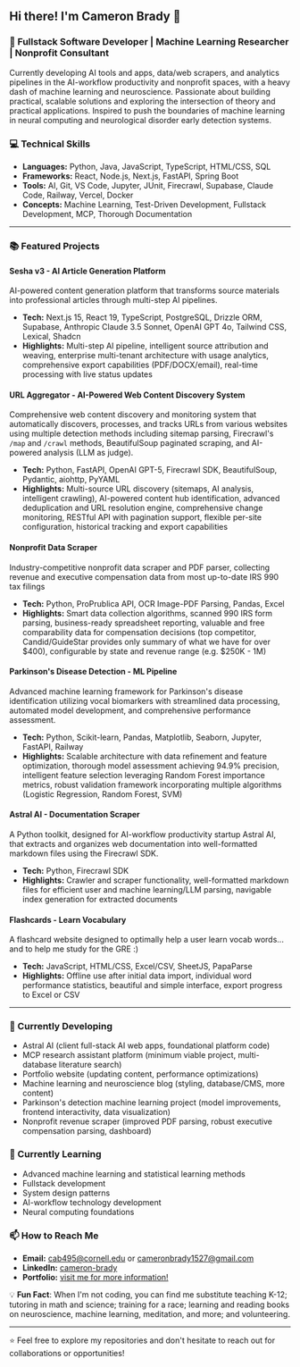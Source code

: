 ## Hi there! I'm Cameron Brady 👋

### 🧠 Fullstack Software Developer | Machine Learning Researcher | Nonprofit Consultant
Currently developing AI tools and apps, data/web scrapers, and analytics pipelines in the AI-workflow productivity and nonprofit spaces, with a heavy dash of machine learning and neuroscience. Passionate about building practical, scalable solutions and exploring the intersection of theory and practical applications. Inspired to push the boundaries of machine learning in neural computing and neurological disorder early detection systems.
<!--
### 🎓 Interdisciplinary Computer Science Graduate from Cornell University
Earned my B.S. as an Interdisciplinary Studies major with a focus on computer science, applied economics and management, and agricultural studies. Developed a multi-disciplinary systems thinking approach to complex real-world problems. Interested in technology, organizations, and systems that improve lives.

### 🚀 What I'm Working On
- Developing full-stack applications with modern frameworks
- Architecting data and web scrapers with contemporary technologies
- Building robust implementations of machine learning algorithms
- Contributing to open-source projects
-->

### 💻 Technical Skills
- **Languages:** Python, Java, JavaScript, TypeScript, HTML/CSS, SQL
- **Frameworks:** React, Node.js, Next.js, FastAPI, Spring Boot
- **Tools:** AI, Git, VS Code, Jupyter, JUnit, Firecrawl, Supabase, Claude Code, Railway, Vercel, Docker
- **Concepts:** Machine Learning, Test-Driven Development, Fullstack Development, MCP, Thorough Documentation

---

### 📚 Featured Projects
#### Sesha v3 - AI Article Generation Platform
AI-powered content generation platform that transforms source materials into professional articles through multi-step AI pipelines.
- **Tech:** Next.js 15, React 19, TypeScript, PostgreSQL, Drizzle ORM, Supabase, Anthropic Claude 3.5 Sonnet, OpenAI GPT 4o, Tailwind CSS, Lexical, Shadcn
- **Highlights:** Multi-step AI pipeline, intelligent source attribution and weaving, enterprise multi-tenant architecture with usage analytics, comprehensive export capabilities (PDF/DOCX/email), real-time processing with live status updates

#### URL Aggregator - AI-Powered Web Content Discovery System
Comprehensive web content discovery and monitoring system that automatically discovers, processes, and tracks URLs from various websites using multiple detection methods including sitemap parsing, Firecrawl's `/map` and `/crawl` methods, BeautifulSoup paginated scraping, and AI-powered analysis (LLM as judge).
- **Tech:** Python, FastAPI, OpenAI GPT-5, Firecrawl SDK, BeautifulSoup, Pydantic, aiohttp, PyYAML
- **Highlights:** Multi-source URL discovery (sitemaps, AI analysis, intelligent crawling), AI-powered content hub identification, advanced deduplication and URL resolution engine, comprehensive change monitoring, RESTful API with pagination support, flexible per-site configuration, historical tracking and export capabilities

#### Nonprofit Data Scraper
Industry-competitive nonprofit data scraper and PDF parser, collecting revenue and executive compensation data from most up-to-date IRS 990 tax filings 
- **Tech:** Python, ProPrublica API, OCR Image-PDF Parsing, Pandas, Excel
- **Highlights:** Smart data collection algorithms, scanned 990 IRS form parsing, business-ready spreadsheet reporting, valuable and free comparability data for compensation decisions (top competitor, Candid/GuideStar provides only summary of what we have for over $400), configurable by state and revenue range (e.g. $250K - 1M)

#### Parkinson's Disease Detection - ML Pipeline
Advanced machine learning framework for Parkinson's disease identification utilizing vocal biomarkers with streamlined data processing, automated model development, and comprehensive performance assessment.
- **Tech:** Python, Scikit-learn, Pandas, Matplotlib, Seaborn, Jupyter, FastAPI, Railway
- **Highlights:** Scalable architecture with data refinement and feature optimization, thorough model assessment achieving 94.9% precision, intelligent feature selection leveraging Random Forest importance metrics, robust validation framework incorporating multiple algorithms (Logistic Regression, Random Forest, SVM)

<!--
 #### McDiver - Sewer Navigation System
Graph algorithms implementation for maze navigation using Dijkstra's shortest path and optimized DFS/BFS traversal strategies.
- **Tech:** Java, Graph Theory, Concurrent Programming
- **Highlights:** Pathfinding optimization, thread synchronization, performance tuning
-->
#### Astral AI - Documentation Scraper
A Python toolkit, designed for AI-workflow productivity startup Astral AI, that extracts and organizes web documentation into well-formatted markdown files using the Firecrawl SDK.
- **Tech:** Python, Firecrawl SDK
- **Highlights:** Crawler and scraper functionality, well-formatted markdown files for efficient user and machine learning/LLM parsing, navigable index generation for extracted documents

#### Flashcards - Learn Vocabulary
A flashcard website designed to optimally help a user learn vocab words... and to help me study for the GRE :)
- **Tech:** JavaScript, HTML/CSS, Excel/CSV, SheetJS, PapaParse
- **Highlights:** Offline use after initial data import, individual word performance statistics, beautiful and simple interface, export progress to Excel or CSV

---

### 📝 Currently Developing
- Astral AI (client full-stack AI web apps, foundational platform code)
- MCP research assistant platform (minimum viable project, multi-database literature search)
- Portfolio website (updating content, performance optimizations)
- Machine learning and neuroscience blog (styling, database/CMS, more content)
- Parkinson's detection machine learning project (model improvements, frontend interactivity, data visualization)
- Nonprofit revenue scraper (improved PDF parsing, robust executive compensation parsing, dashboard)

### 🌱 Currently Learning
- Advanced machine learning and statistical learning methods
- Fullstack development
- System design patterns
- AI-workflow technology development
- Neural computing foundations

### 📫 How to Reach Me
- **Email:** [cab495@cornell.edu](cab495@cornell.edu) or [cameronbrady1527@gmail.com](cameronbrady1527@gmail.com)
- **LinkedIn:** [cameron-brady](https://www.linkedin.com/in/cameron-brady-5770431b5/)
- **Portfolio:** [visit me for more information!](portfolio-epiwy2t0q-cameron-bradys-projects.vercel.app)

💡 **Fun Fact**:
When I'm not coding, you can find me substitute teaching K-12; tutoring in math and science; training for a race; learning and reading books on neuroscience, machine learning, meditation, and more; and volunteering.

---

⭐️ Feel free to explore my repositories and don't hesitate to reach out for collaborations or opportunities!
